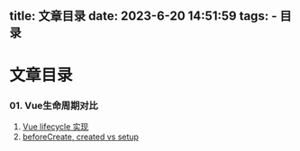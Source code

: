 title: 文章目录
date: 2023-6-20 14:51:59
tags: 
    - 目录
---

# 文章目录

### 01. Vue生命周期对比

1. [Vue lifecycle 实现](https://tanlanchou.github.io/tblog/2023/06/20/vue_lifecycle/)
2. [beforeCreate, created vs setup](http://localhost:4000/tblog/2023/06/20/vue_setup_created_before_created/)